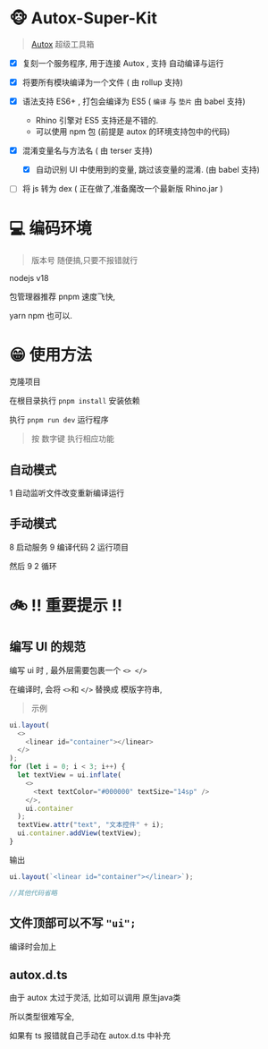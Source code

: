 # 🐵 Autox-Super-Kit
> [Autox](https://github.com/kkevsekk1/AutoX) 超级工具箱 


- [x] 复刻一个服务程序, 用于连接 Autox , 支持 自动编译与运行

- [x] 
  将要所有模块编译为一个文件 ( 由 rollup 支持)


- [x] 语法支持 ES6+ , 打包会编译为 ES5 ( `编译` 与 `垫片` 由 babel 支持)
  - Rhino 引擎对 ES5 支持还是不错的. 
  - 可以使用 npm 包 (前提是 autox 的环境支持包中的代码)
- [x] 混淆变量名与方法名 ( 由 terser 支持)

  - [x] 自动识别 UI 中使用到的变量, 跳过该变量的混淆. (由 babel 支持)

- [ ] 将 js 转为 dex ( 正在做了,准备魔改一个最新版 Rhino.jar )

# 💻 编码环境

> 版本号 随便搞,只要不报错就行 

nodejs v18

包管理器推荐 pnpm 速度飞快,

yarn npm 也可以. 

# 😁 使用方法

克隆项目

在根目录执行 `pnpm install` 安装依赖

执行 `pnpm run dev` 运行程序

> 按 数字键 执行相应功能

## 自动模式

1 自动监听文件改变重新编译运行

## 手动模式

8 启动服务 9 编译代码 2 运行项目

然后 9 2 循环

# 🚲 !! 重要提示 !!

## 编写 UI 的规范

编写 ui 时 , 最外层需要包裹一个 `<> </>`

在编译时, 会将 `<>`和 `</>` 替换成 模版字符串, 

> 示例
```typescript
ui.layout(
  <>
    <linear id="container"></linear>
  </>
);
for (let i = 0; i < 3; i++) {
  let textView = ui.inflate(
    <>
      <text textColor="#000000" textSize="14sp" />
    </>,
    ui.container
  );
  textView.attr("text", "文本控件" + i);
  ui.container.addView(textView);
}
```

输出
```typescript
ui.layout(`<linear id="container"></linear>`);

//其他代码省略
```



## 文件顶部可以不写 ``"ui";``

编译时会加上



## autox.d.ts

由于 autox 太过于灵活, 比如可以调用 原生java类

所以类型很难写全,

如果有 ts 报错就自己手动在 autox.d.ts 中补充